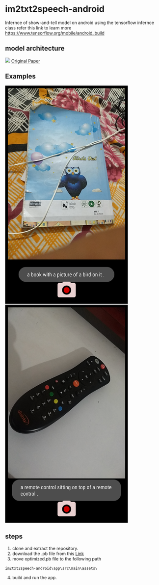 # im2txt2speech-android
Infernce of show-and-tell model on android using the tensorflow infernce class refer this link to learn more https://www.tensorflow.org/mobile/android_build

## model architecture
<img src="https://shadowthink.com/images/cv/nic.png">
<a href="https://www.cv-foundation.org/openaccess/content_cvpr_2015/papers/Vinyals_Show_and_Tell_2015_CVPR_paper.pdf">Original Paper</a>

## Examples

<img src="https://github.com/Gurpreetsingh9465/im2txt2speech-android/blob/master/examples/1.png" width="400">
<img src="https://github.com/Gurpreetsingh9465/im2txt2speech-android/blob/master/examples/2.png" width="400">

## steps
1. clone and extract the repository.
2. download the .pb file from this <a href="https://drive.google.com/file/d/1_AH6KCuk8ZiwPln9KnIaW6_KruDORn4e/view?usp=drivesdk">Link</a>
3. move optimized.pb file to the following path
```shell
im2txt2speech-android\app\src\main\assets\
```
4. build and run the app.

